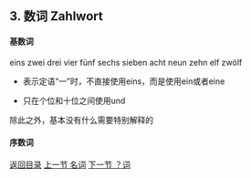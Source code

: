 ## 3. 数词 Zahlwort

#### 基数词

eins zwei drei vier fünf sechs sieben acht  neun zehn elf zwölf

* 表示定语“一”时，不直接使用eins，而是使用ein或者eine

* 只在个位和十位之间使用und

除此之外，基本没有什么需要特别解释的

#### 序数词



[返回目录](../README.md) [上一节 名词](Nomen.md) [下一节 ？词](Zahlwort.md)